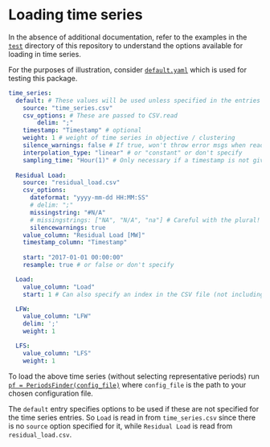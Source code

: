 # Loading time series
In the absence of additional documentation, refer to the examples in the [`test`](https://gitlab.kuleuven.be/UCM/representativedaysfinder.jl/-/tree/dev/test) directory of this repository to understand the options available for loading in time series.

For the purposes of illustration, consider [`default.yaml`](https://gitlab.kuleuven.be/UCM/representativedaysfinder.jl/-/blob/dev/test/input_data/default.yaml) which is used for testing this package.

```yaml
time_series:
  default: # These values will be used unless specified in the entries below
    source: "time_series.csv"
    csv_options: # These are passed to CSV.read
        delim: ";"
    timestamp: "Timestamp" # optional
    weight: 1 # weight of time series in objective / clustering
    silence_warnings: false # If true, won't throw error msgs when reading csv
    interpolation_type: "linear" # or "constant" or don't specify
    sampling_time: "Hour(1)" # Only necessary if a timestamp is not given
  
  Residual Load:
    source: "residual_load.csv"
    csv_options: 
      dateformat: "yyyy-mm-dd HH:MM:SS"
      # delim: ";"
      missingstring: "#N/A"
      # missingstrings: ["NA", "N/A", "na"] # Careful with the plural!
      silencewarnings: true
    value_column: "Residual Load [MW]"
    timestamp_column: "Timestamp"
    
    start: "2017-01-01 00:00:00"
    resample: true # or false or don't specify

  Load:
    value_column: "Load"
    start: 1 # Can also specify an index in the CSV file (not including header)

  LFW:
    value_column: "LFW"
    delim: ';'
    weight: 1

  LFS:
    value_column: "LFS"
    weight: 1
```

To load the above time series (without selecting representative periods) run [`pf = PeriodsFinder(config_file)`](@ref) where `config_file` is the path to your chosen configuration file.

The `default` entry specifies options to be used if these are not specified for the time series entries. So `Load` is read in from `time_series.csv` since there is no `source` option specified for it, while `Residual Load` is read from `residual_load.csv`.